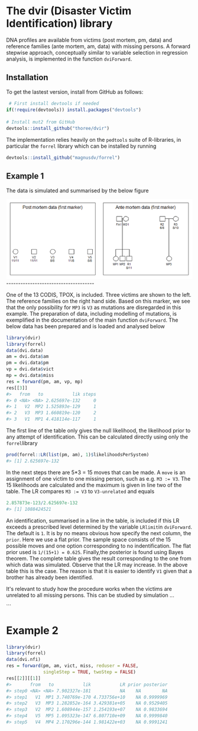 
<!-- README.md is generated from README.Rmd. Please edit that file -->
The dvir (Disaster Victim Identification) library
=================================================

DNA profiles are available from victims (post mortem, pm, data) and reference families (ante mortem, am, data) with missing persons. A forward stepwise approach, conceptually similar to variable selection in regression analysis, is implemented in the function `dviForward`.

Installation
------------

To get the lastest version, install from GitHub as follows:

``` r
 # First install devtools if needed
if(!require(devtools)) install.packages("devtools")

# Install mut2 from GitHub
devtools::install_github("thoree/dvir")
```

The implementation relies heavily on the `pedtools` suite of R-libraries, in particular the `forrel` library which can be installed by running

``` r
devtools::install_github("magnusdv/forrel")
```

Example 1
---------

The data is simulated and summarised by the below figure

<img src="man/figures/dvi.data.png" >
-------------------------------------

One of the 13 CODIS, TPOX, is included. Three victims are shown to the left. The reference families on the right hand side. Based on this marker, we see that the only possibility for `MP3` is `V3` as mutations are disregarded in this example. The preparation of data, including modelling of mutations, is exemplified in the documentation of the main function `dviForward`. The below data has been prepared and is loaded and analysed below

``` r
library(dvir)
library(forrel)
data(dvi.data)
am = dvi.data$am
pm = dvi.data$pm
vp = dvi.data$vict
mp = dvi.data$miss
res = forward(pm, am, vp, mp)
res[[3]]
#>   from   to           lik steps
#> 0 <NA> <NA> 2.625697e-132     0
#> 1   V2  MP2 1.525893e-129     1
#> 2   V3  MP3 1.660819e-120     2
#> 3   V1  MP1 4.418114e-117     1
```

The first line of the table only gives the null likelihood, the likelihood prior to any attempt of identification. This can be calculated directly using only the `forrel`library

``` r
prod(forrel::LR(list(pm, am), 1)$likelihoodsPerSystem)
#> [1] 2.625697e-132
```

In the next steps there are 5\*3 = 15 moves that can be made. A `move` is an assignment of one victim to one missing person, such as e.g. `M3 := V3`. The 15 likelihoods are calculated and the maximum is given in line two of the table. The LR compares `M3 := V3` to `V3-unrelated` and equals

``` r
2.857873e-123/2.625697e-132
#> [1] 1088424521
```

An identification, summarised in a line in the table, is included if this LR exceeds a prescribed level determined by the variable `LRlimit`in `dviForward`. The default is `1`. It is by no means obvious how specify the next column, the `prior`. Here we use a flat prior. The sample space consists of the 15 possible moves and one option corresponding to no indentification. The flat prior used is `1/(15+1) = 0.625`. Finally,the posterior is found using Bayes theorem. The complete table gives the result corresponding to the one from which data was simulated. Observe that the LR may increase. In the above table this is the case. The reason is that it is easier to identify `V1` given that a brother has already been identified.

It's relevant to study how the procedure works when the victims are unrelated to all missing persons. This can be studied by simulation ...

\`\`\`

Example 2
=========

``` r
library(dvir)
library(forrel)
data(dvi.nfi)
res = forward(pm, am, vict, miss, reduser = FALSE, 
              singleStep = TRUE, twoStep = FALSE)
res[[2]][[1]]
#>       from   to           lik           LR prior posterior
#> step0 <NA> <NA> 7.902327e-181           NA    NA        NA
#> step1   V1  MP1 3.740769e-170 4.733756e+10    NA 0.9999969
#> step2   V3  MP3 1.282852e-164 3.429381e+05    NA 0.9529405
#> step3   V2  MP2 1.608944e-157 1.254193e+07    NA 0.9833694
#> step4   V5  MP5 1.095323e-147 6.807710e+09    NA 0.9999840
#> step5   V4  MP4 2.170296e-144 1.981422e+03    NA 0.9991241
```
